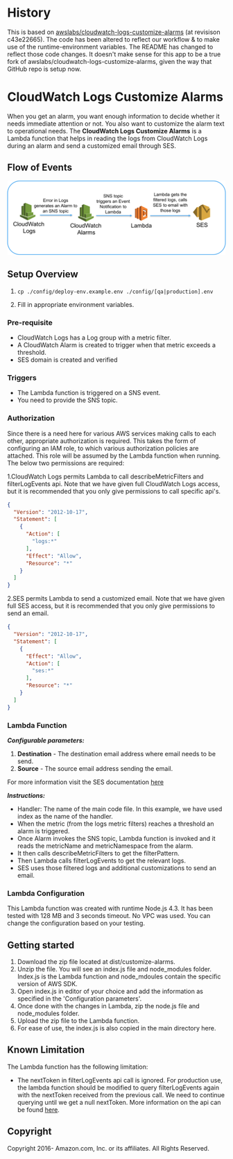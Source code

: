 # History

This is based on [awslabs/cloudwatch-logs-customize-alarms](https://github.com/awslabs/cloudwatch-logs-customize-alarms) (at revisison c43e22665). The code has been altered to reflect our workflow & to make use of the runtime-environment variables.
The README has changed to reflect those code changes. It doesn't make sense for this app to be a true fork of awslabs/cloudwatch-logs-customize-alarms, given the way that GitHub repo is setup now.

# CloudWatch Logs Customize Alarms

When you get an alarm, you want enough information to decide whether it needs immediate attention or not. You also want to customize the alarm text to operational needs. The **CloudWatch Logs Customize Alarms** is a Lambda function that helps in reading the logs from CloudWatch Logs during an alarm and send a customized email through SES.

## Flow of Events

![Flow of events](/resources/images/event-flow.png)

## Setup Overview

1. `cp ./config/deploy-env.example.env ./config/[qa|production].env`

2. Fill in appropriate environment variables.

### Pre-requisite

* CloudWatch Logs has a Log group with a metric filter.
* A CloudWatch Alarm is created to trigger when that metric exceeds a threshold.
* SES domain is created and verified

### Triggers

* The Lambda function is triggered on a SNS event.
* You need to provide the SNS topic.

### Authorization

Since there is a need here for various AWS services making calls to each other, appropriate authorization is required.  This takes the form of configuring an IAM role, to which various authorization policies are attached.  This role will be assumed by the Lambda function when running. The below two permissions are required:

1.CloudWatch Logs permits Lambda to call describeMetricFilters and filterLogEvents api. Note that we have given full CloudWatch Logs access, but it is recommended that you only give permissions to call specific api's.

```json
{
  "Version": "2012-10-17",
  "Statement": [
    {
      "Action": [
        "logs:*"
      ],
      "Effect": "Allow",
      "Resource": "*"
    }
  ]
}
```

2.SES permits Lambda to send a customized email. Note that we have given full SES access, but it is recommended that you only give permissions to send an email.

```json
{
  "Version": "2012-10-17",
  "Statement": [
    {
      "Effect": "Allow",
      "Action": [
        "ses:*"
      ],
      "Resource": "*"
    }
  ]
}
```

### Lambda Function

***Configurable parameters:***

1. **Destination** - The destination email address where email needs to be send.
2. **Source** - The source email address sending the email.

For more information visit the SES documentation [here](http://docs.aws.amazon.com/AWSJavaScriptSDK/latest/AWS/SES.html)

***Instructions:***

* Handler: The name of the main code file. In this example, we have used index as the name of the handler.
* When the metric (from the logs metric filters) reaches a threshold an alarm is triggered.
* Once Alarm invokes the SNS topic, Lambda function is invoked and it reads the metricName and metricNamespace from the alarm.
* It then calls describeMetricFilters to get the filterPattern.
* Then Lambda calls filterLogEvents to get the relevant logs.
* SES uses those filtered logs and additional customizations to send an email.

### Lambda Configuration

This Lambda function was created with runtime Node.js 4.3. It has been tested with 128 MB and 3 seconds timeout. No VPC was used. You can change the configuration based on your testing.

## Getting started

1. Download the zip file located at dist/customize-alarms.
2. Unzip the file. You will see an index.js file and node_modules folder. Index.js is the Lambda function and node_mdoules contain the specific version of AWS SDK.
3. Open index.js in editor of your choice and add the information as specified in the 'Configuration parameters'.
5. Once done with the changes in Lambda, zip the node.js file and node_modules folder.
6. Upload the zip file to the Lambda function.
7. For ease of use, the index.js is also copied in the main directory here.

## Known Limitation

The Lambda function has the following limitation:
* The nextToken in filterLogEvents api call is ignored. For production use, the lambda function should be modified to query filterLogEvents again with the nextToken received from the previous call. We need to continue querying until we get a null nextToken. More information on the api can be found [here](http://docs.aws.amazon.com/AmazonCloudWatchLogs/latest/APIReference/API_FilterLogEvents.html).

## Copyright

Copyright 2016- Amazon.com, Inc. or its affiliates. All Rights Reserved.
